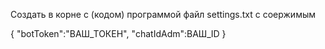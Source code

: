 Создать в корне с (кодом) программой файл settings.txt с соержимым 

{
	"botToken":"ВАШ_ТОКЕН",
	"chatIdAdm":ВАШ_ID
}

